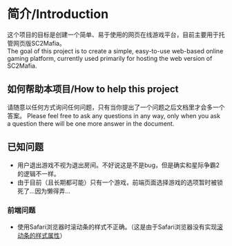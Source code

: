 # 简介/Introduction
这个项目的目标是创建一个简单、易于使用的网页在线游戏平台，目前主要用于托管网页版SC2Mafia。  
The goal of this project is to create a simple, easy-to-use web-based online gaming platform, currently used primarily for hosting the web version of SC2Mafia.  

## 如何帮助本项目/How to help this project
请随意以任何方式询问任何问题，只有当你提出了一个问题之后文档里才会多一个答案。
Please feel free to ask any questions in any way, only when you ask a question there will be one more answer in the document.

## 已知问题
* 用户退出游戏不视为退出房间。不好说这是不是bug，但是确实和星际争霸2的逻辑不一样。 
* 由于目前（且长期都可能）只有一个游戏，前端页面选择游戏的选项暂时被锁死了...因为懒得弄... 

### 前端问题
* 使用Safari浏览器时滚动条的样式不正确。（这是由于Safari浏览器没有实现[滚动条的样式属性](https://developer.mozilla.org/zh-CN/docs/Web/CSS/CSS_scrollbars_styling)）  